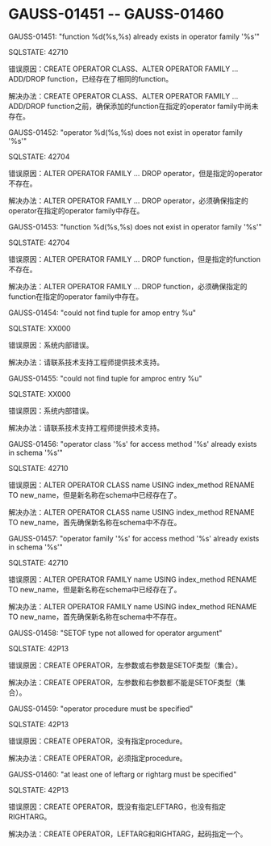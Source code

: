 # GAUSS-01451 -- GAUSS-01460

GAUSS-01451: "function %d\(%s,%s\) already exists in operator family '%s'"

SQLSTATE: 42710

错误原因：CREATE OPERATOR CLASS、ALTER OPERATOR FAMILY ... ADD/DROP function，已经存在了相同的function。

解决办法：CREATE OPERATOR CLASS、ALTER OPERATOR FAMILY ... ADD/DROP function之前，确保添加的function在指定的operator family中尚未存在。

GAUSS-01452: "operator %d\(%s,%s\) does not exist in operator family '%s'"

SQLSTATE: 42704

错误原因：ALTER OPERATOR FAMILY ... DROP operator，但是指定的operator不存在。

解决办法：ALTER OPERATOR FAMILY ... DROP operator，必须确保指定的operator在指定的operator family中存在。

GAUSS-01453: "function %d\(%s,%s\) does not exist in operator family '%s'"

SQLSTATE: 42704

错误原因：ALTER OPERATOR FAMILY ... DROP function，但是指定的function不存在。

解决办法：ALTER OPERATOR FAMILY ... DROP function，必须确保指定的function在指定的operator family中存在。

GAUSS-01454: "could not find tuple for amop entry %u"

SQLSTATE: XX000

错误原因：系统内部错误。

解决办法：请联系技术支持工程师提供技术支持。

GAUSS-01455: "could not find tuple for amproc entry %u"

SQLSTATE: XX000

错误原因：系统内部错误。

解决办法：请联系技术支持工程师提供技术支持。

GAUSS-01456: "operator class '%s' for access method '%s' already exists in schema '%s'"

SQLSTATE: 42710

错误原因：ALTER OPERATOR CLASS name USING index\_method RENAME TO new\_name，但是新名称在schema中已经存在了。

解决办法：ALTER OPERATOR CLASS name USING index\_method RENAME TO new\_name，首先确保新名称在schema中不存在。

GAUSS-01457: "operator family '%s' for access method '%s' already exists in schema '%s'"

SQLSTATE: 42710

错误原因：ALTER OPERATOR FAMILY name USING index\_method RENAME TO new\_name，但是新名称在schema中已经存在了。

解决办法：ALTER OPERATOR FAMILY name USING index\_method RENAME TO new\_name，首先确保新名称在schema中不存在。

GAUSS-01458: "SETOF type not allowed for operator argument"

SQLSTATE: 42P13

错误原因：CREATE OPERATOR，左参数或右参数是SETOF类型（集合）。

解决办法：CREATE OPERATOR，左参数和右参数都不能是SETOF类型（集合）。

GAUSS-01459: "operator procedure must be specified"

SQLSTATE: 42P13

错误原因：CREATE OPERATOR，没有指定procedure。

解决办法：CREATE OPERATOR，必须指定procedure。

GAUSS-01460: "at least one of leftarg or rightarg must be specified"

SQLSTATE: 42P13

错误原因：CREATE OPERATOR，既没有指定LEFTARG，也没有指定RIGHTARG。

解决办法：CREATE OPERATOR，LEFTARG和RIGHTARG，起码指定一个。
